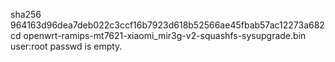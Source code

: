 sha256
964163d96dea7deb022c3ccf16b7923d618b52566ae45fbab57ac12273a682cd  openwrt-ramips-mt7621-xiaomi_mir3g-v2-squashfs-sysupgrade.bin
user:root
passwd is empty.
